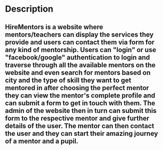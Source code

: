 # Description
## HireMentors is a website where mentors/teachers can display the services they provide and users can contact them via form for any kind of mentorship. Users can "login" or use "facebook/google" authentication to login and traverse through all the available mentors on the website and even search for mentors based on city and the type of skill they want to get mentored in after choosing the perfect mentor they can view the mentor's complete profile and can submit a form to get in touch with them. The admin of the website then in turn can submit this form to the respective mentor and give further details of the user. The mentor can then contact the user and they can start their amazing journey of a mentor and a pupil.
